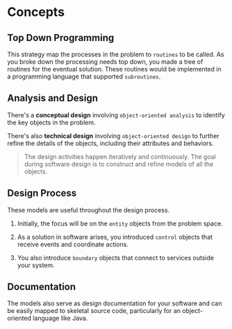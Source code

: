 # Concepts
## Top Down Programming
This strategy map the processes in the problem to `routines` to be called. As you broke down the processing needs top down, you made a tree of routines for the eventual solution. These routines would be implemented in a programming language that supported `subroutines`. 

## Analysis and Design
There's a **conceptual design** involving `object-oriented analysis` to identify the key objects in the problem. 

There's also **technical design** involving `object-oriented design` to further refine the details of the objects, including their attributes and behaviors. 

>The design activities happen iteratively and continuously. The goal during software design is to construct and refine models of all the objects. 

## Design Process
These models are useful throughout the design process. 

1. Initially, the focus will be on the `entity` objects from the problem space. 

2. As a solution in software arises, you introduced `control` objects that receive events and coordinate actions. 

3. You also introduce `boundary` objects that connect to services outside your system.

## Documentation
The models also serve as design documentation for your software and can be easily mapped to skeletal source code, particularly for an object-oriented language like Java. 